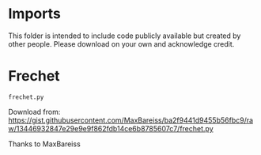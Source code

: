 # Imports

This folder is intended to include code publicly available but created by other people.
Please download on your own and acknowledge credit.

# Frechet

``frechet.py``

Download from:
https://gist.githubusercontent.com/MaxBareiss/ba2f9441d9455b56fbc9/raw/13446932847e29e9e9f862fdb14ce6b8785607c7/frechet.py

Thanks to MaxBareiss